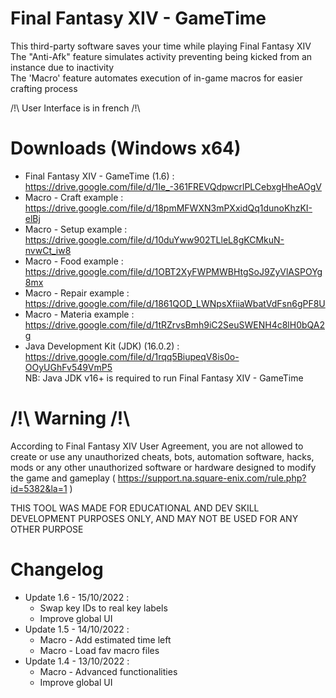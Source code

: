 # Final Fantasy XIV - GameTime

This third-party software saves your time while playing Final Fantasy XIV  
The "Anti-Afk" feature simulates activity preventing being kicked from an instance due to inactivity  
The 'Macro' feature automates execution of in-game macros for easier crafting process

/!\ User Interface is in french /!\

# Downloads (Windows x64)

* Final Fantasy XIV - GameTime (1.6) :  
https://drive.google.com/file/d/1Ie_-361FREVQdpwcrlPLCebxgHheAOgV  
* Macro - Craft example :  
https://drive.google.com/file/d/18pmMFWXN3mPXxidQq1dunoKhzKI-elBj  
* Macro - Setup example :  
https://drive.google.com/file/d/10duYww902TLleL8gKCMkuN-nvwCt_iw8  
* Macro - Food example :  
https://drive.google.com/file/d/1OBT2XyFWPMWBHtgSoJ9ZyVlASPOYg8mx  
* Macro - Repair example :  
https://drive.google.com/file/d/1861QOD_LWNpsXfiiaWbatVdFsn6gPF8U  
* Macro - Materia example :  
https://drive.google.com/file/d/1tRZrvsBmh9iC2SeuSWENH4c8lH0bQA2g  
* Java Development Kit (JDK) (16.0.2) :  
https://drive.google.com/file/d/1rqq5BiupeqV8is0o-OOyUGhFv549VmP5  
NB: Java JDK v16+ is required to run Final Fantasy XIV - GameTime

# /!\ Warning /!\\

According to Final Fantasy XIV User Agreement, you are not allowed to create or use any unauthorized cheats, bots, automation software, hacks, mods or any other unauthorized software or hardware designed to modify the game and gameplay ( https://support.na.square-enix.com/rule.php?id=5382&la=1 )

THIS TOOL WAS MADE FOR EDUCATIONAL AND DEV SKILL DEVELOPMENT PURPOSES ONLY, AND MAY NOT BE USED FOR ANY OTHER PURPOSE

# Changelog

* Update 1.6 - 15/10/2022 :
  * Swap key IDs to real key labels  
  * Improve global UI  
* Update 1.5 - 14/10/2022 :  
  * Macro - Add estimated time left  
  * Macro - Load fav macro files  
* Update 1.4 - 13/10/2022 :  
  * Macro - Advanced functionalities  
  * Improve global UI